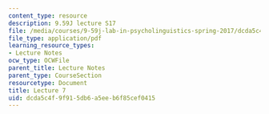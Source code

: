 ```yaml
---
content_type: resource
description: 9.59J lecture S17
file: /media/courses/9-59j-lab-in-psycholinguistics-spring-2017/dcda5c4f9f915db6a5eeb6f85cef0415_MIT9_59jS17_lec7.pdf
file_type: application/pdf
learning_resource_types:
- Lecture Notes
ocw_type: OCWFile
parent_title: Lecture Notes
parent_type: CourseSection
resourcetype: Document
title: Lecture 7
uid: dcda5c4f-9f91-5db6-a5ee-b6f85cef0415
---
```

